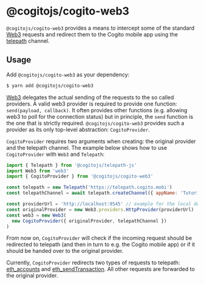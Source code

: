 # @cogitojs/cogito-web3

`@cogitojs/cogito-web3` provides a means to intercept some of the standard
[Web3] requests and redirect them to the Cogito mobile app using the [telepath] channel.

## Usage

Add `@cogitojs/cogito-web3` as your dependency:

```bash
$ yarn add @cogitojs/cogito-web3
```

[Web3] delegates the actual sending of the requests to the so called providers. 
A valid web3 provider is required to provide one function: `send(payload, callback)`.
It often provides other functions (e.g. allowing web3 to poll for the connection status)
but in principle, the `send` function is the one that is strictly required. `@cogitojs/cogito-web3`
provides such a provider as its only top-level abstraction: `CogitoProvider`.

`CogitoProvider` requires two arguments when creating: the original provider and the telepath channel. The example below shows how to use `CogitoProvider` with `Web3` and `Telepath`:

```javascript
import { Telepath } from '@cogitojs/telepath-js'
import Web3 from 'web3'
import { CogitoProvider } from '@cogitojs/cogito-web3'

const telepath = new Telepath('https://telepath.cogito.mobi')
const telepathChannel = await telepath.createChannel({ appName: 'Tutorial' })

const providerUrl = 'http://localhost:9545' // example for the local development
const originalProvider = new Web3.providers.HttpProvider(providerUrl)
const web3 = new Web3(
  new CogitoProvider({ originalProvider, telepathChannel })
)
```

From now on, `CogitoProvider` will check if the incoming request should be redirected to
telepath (and then in turn to e.g. the Cogito mobile app) or if it should be handed over to
the original provider.

Currently, `CogitoProvider` redirects two types of requests to telepath: [eth_accounts] and
[eth_sendTransaction]. All other requests are forwarded to the original provider.


[Web3]: https://github.com/ethereum/web3.js
[telepath]: https://cogito.mobi/components/telepath-js
[eth_accounts]: https://github.com/ethereum/wiki/wiki/JavaScript-API#web3ethaccounts
[eth_sendTransaction]: https://github.com/ethereum/wiki/wiki/JavaScript-API#web3ethsendtransaction
